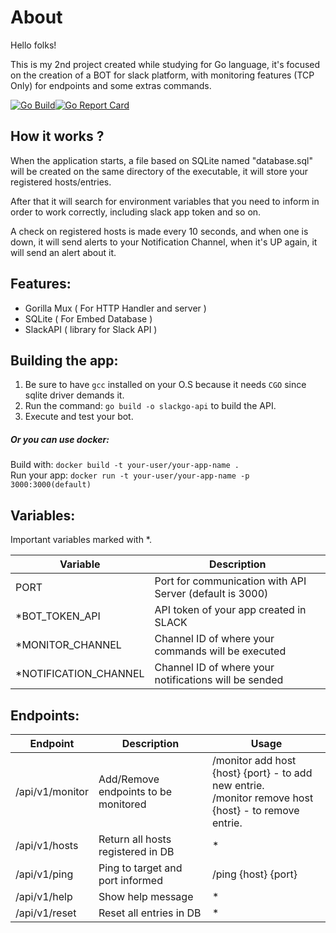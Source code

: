 # About

Hello folks!

This is my 2nd project created while studying for Go language, it's focused on the creation of a BOT for slack platform, with monitoring features (TCP Only) for endpoints and some extras commands.


[![Go Build](https://github.com/DaviAraujoCC/ARIA-ChatBot/actions/workflows/run.yml/badge.svg?branch=main)](https://github.com/DaviAraujoCC/ARIA-ChatBot/actions/workflows/run.yml)[![Go Report Card](https://goreportcard.com/badge/github.com/DaviAraujoCC/Slack_ChatBot)](https://goreportcard.com/report/github.com/DaviAraujoCC/Slack_ChatBot)

## How it works ?

When the application starts, a file based on SQLite named "database.sql" will be created on the same directory of the executable, it will store your registered hosts/entries.

After that it will search for environment variables that you need to inform in order to work correctly, including slack app token and so on.

A check on registered hosts is made every 10 seconds, and when one is down, it will send alerts to your Notification Channel, when it's UP again, it will send an alert about it.

## Features:

 - Gorilla Mux ( For HTTP Handler and server )
 - SQLite ( For Embed Database )
 - SlackAPI ( library for Slack API )

## Building the app:

1. Be sure to have `gcc` installed on your O.S because it needs `CGO` since sqlite driver demands it.
2. Run the command: `go build -o slackgo-api` to build the API.
3. Execute and test your bot.
   
##### Or you can use docker:
Build with:
   `docker build -t your-user/your-app-name .` <br>
   Run your app:
   `docker run -t your-user/your-app-name -p 3000:3000(default)`

## Variables:

Important variables marked with *.

| Variable | Description |
| --- | --- |
| PORT | Port for communication with API Server (default is 3000) |
| *BOT_TOKEN_API | API token of your app created in SLACK |
| *MONITOR_CHANNEL | Channel ID of where your commands will be executed |
| *NOTIFICATION_CHANNEL | Channel ID of where your notifications will be sended |

## Endpoints:

| Endpoint | Description | Usage |
| --- | --- | --- |
| /api/v1/monitor | Add/Remove endpoints to be monitored | /monitor add host {host} {port} - to add new entrie. <br> /monitor remove host {host} - to remove entrie. |
| /api/v1/hosts | Return all hosts registered in DB | * |
| /api/v1/ping | Ping to target and port informed | /ping {host} {port} |
| /api/v1/help | Show help message | * |
| /api/v1/reset | Reset all entries in DB | * |





